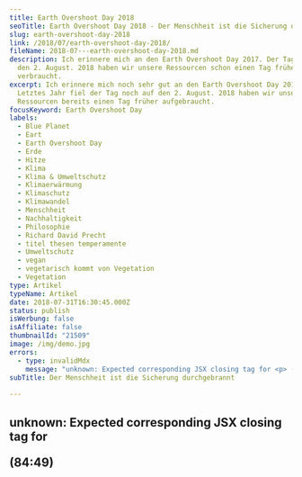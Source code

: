 ```yaml
---
title: Earth Overshoot Day 2018
seoTitle: Earth Overshoot Day 2018 - Der Menschheit ist die Sicherung durchgebrannt
slug: earth-overshoot-day-2018
link: /2018/07/earth-overshoot-day-2018/
fileName: 2018-07---earth-overshoot-day-2018.md
description: Ich erinnere mich an den Earth Overshoot Day 2017. Der Tag fiel auf
  den 2. August. 2018 haben wir unsere Ressourcen schon einen Tag früher
  verbraucht.
excerpt: Ich erinnere mich noch sehr gut an den Earth Overshoot Day 2017.
  Letztes Jahr fiel der Tag noch auf den 2. August. 2018 haben wir unsere
  Ressourcen bereits einen Tag früher aufgebraucht.
focusKeyword: Earth Overshoot Day
labels:
  - Blue Planet
  - Eart
  - Earth Overshoot Day
  - Erde
  - Hitze
  - Klima
  - Klima & Umweltschutz
  - Klimaerwärmung
  - Klimaschutz
  - Klimawandel
  - Menschheit
  - Nachhaltigkeit
  - Philosophie
  - Richard David Precht
  - titel thesen temperamente
  - Umweltschutz
  - vegan
  - vegetarisch kommt von Vegetation
  - Vegetation
type: Artikel
typeName: Artikel
date: 2018-07-31T16:30:45.000Z
status: publish
isWerbung: false
isAffiliate: false
thumbnailId: "21509"
image: /img/demo.jpg
errors:
  - type: invalidMdx
    message: "unknown: Expected corresponding JSX closing tag for <p> (84:49)"
subTitle: Der Menschheit ist die Sicherung durchgebrannt
  
---
```


## unknown: Expected corresponding JSX closing tag for <p> (84:49)

<!--
**Ich erinnere mich noch sehr gut an den
[Earth Overshoot Day 2017](/2017/08/earth-overshoot-day-ein-tag-als-mahnmal/).
Letztes Jahr fiel der Tag noch auf den 2. August. 2018 ist es bereits einen Tag
früher soweit: Die menschliche Nachfrage an natürlichen Ressourcen übersteigt
das Angebot und die Kapazität der Erde, diese zu reproduzieren.**

Das jeweilige Datum des jährlichen Earth Overshoot Day (Weltüberlastungstag)
rechnet man aus, indem man den globalen
[ökologischen Fußabdruck](/2014/07/soja-klimaschutz-oekologischer-fussabdruck/),
sprich die menschliche Nachfrage an natürlichen Ressourcen, für das betreffende
Jahr zur gesamten Biokapazität, also der Menge der tatsächlich in diesem Jahr
verfügbaren Ressourcen, in ein Verhältnis setzt.

Multipliziert mit 365, ergibt sich daraus der Tag des Jahres, an dem alle
Ressourcen verbraucht sind. Der Kehrwert ergibt die Anzahl an Erden, die wir
brauchen würden, um unseren Bedarf zu decken.

## Wir gehen zu verschwenderisch mit unseren Ressourcen um

Uns soll damit bewusst gemacht werden, wie verschwenderisch wir mit den uns zur
Verfügung stehenden Ressourcen umgehen. Ökonomisch betrachtet, befinden wir uns
ab dem diesjährigen Stichtag am 1. August im Defizit.

1971 lag der Earth Overshoot Day noch auf dem 21. Dezember. Wir verbrauchten
jedoch bereits die Ressourcen von 1,01 Erden. Im Jahr 2.000 waren es bereits
1,37 Erden. Der Earth Overshoot Day fiel damals auf den 1. November. Heute sind
wir bei 1,7 Erden angekommen. Im Jahr 1961 lagen wir mit 0,73 Erden noch in
einem annehmbaren Bereich. Dort wieder hinzukommen, klingt heute wie ein Traum.
Nicht nur die Industrialisierung, sondern auch und vor allem unser dadurch
geprägtes tägliches Konsumverhalten haben zu dieser traurigen Entwicklung
geführt.

## Der Earth Overshoot Day in Deutschland

Der Earth Overshoot Day wird nicht nur global, sondern auch für jedes Land
berechnet. Der Deutsche Earth Overshoot Day war in diesem Jahr bereits am 2.
Mai. Immerhin im Vergleich zu 2017 (24. April) eine kleine Verbesserung. Dennoch
liegen wir weltweit ziemlich weit vorne, wenn es um Thema Umweltverschmutzung
geht und sollten wohl langsam aber sicher mal anfangen, uns Gedanken zu machen.

**Es geht ja schließlich auch nicht, dass wir bis Mai unser komplettes Gehalt
ausgeben und den Rest des Jahres auf Pump leben. Oder doch? Vielleicht ist ja
genau das unser Problem.**

overshootday.org zufolge machen CO<sub>2</sub>-Emissionen 60 Prozent des
Fußabdrucks der Menschheit aus. Sie sind somit der Haupttreiber bei unserem
Raubbau. Würden wir es schaffen, unsere Klimagasemissionen um die Hälfte zu
verringern, könnten wir damit den Earth Overshoot Day um drei Monate nach hinten
verschieben.

## Schweden macht es besser

[Schweden geht mit gutem Beispiel voran](/2018/07/schweden-klimaziele/). Das
Land schafft seine für 2030 gesteckten Klimaziele voraussichtlich schon dieses
Jahr. Es wird Zeit, dass sich Nachahmer finden. Im Moment belegen Australien,
die USA, Südkorea, Russland und Deutschland im Rennen um den Pokal für den
größten Umweltsünder die ersten Plätze.

![Earth Overshoot Day | large](http://cardamonchai.com/wp-content/uploads/2018/07/Schaubild1-520x722.jpg)

**So viele Erden wären nötig, wenn wir weltweit so leben würden, wie in den
jeweiligen Nationen:**

![Earth Overshoot Day | large](http://cardamonchai.com/wp-content/uploads/2018/07/schaubild2-520x590.jpg)

**Diese zweite Darstellung von der Global Footprint Organisation wiederum zeigt,
wie oft es die jeweiligen Länder geben müsste, damit sie den dortigen
Ressourcenverbrauch selbst decken könnten.**

## Der Earth Overshoot Day hält uns unser Versagen vor Augen

Insgesamt bietet sich ein trauriges Bild. Angesichts der tauenden Polkappen und
durch den Klimawandel immer häufiger auftretenden Extremwetter-Perioden, sollte
man meinen, der Menschheit sei die Sicherung durchgebrannt, wenn sie
weitermacht, wie bisher.

Klimaforscher und Meteorologe Mojib Latif sagte unlängst im Gespräch mit mit dem
WWF, dass der Klimawandel in gewissen Grenzen noch zu bremsen sei. Konkret
bedeutet das für ihn, dass sich das Klima bis zum Ende des Jahrhunderts um
mindestens zwei Grad erwärmen wird. Alles, was darüber hinausgeht, sei
vermeidbar. Ihm zufolge wird der Meeresspiegel zwischen eine halben und einem
Meter ansteigen. Dadurch werden nach und nach sehr viele Menschen ihr Zuhause
verlieren. Außerdem wird sich die Wetterlage weltweit weiter verschieben.

Durch die Klimaveränderungen hat sich in Deutschland die Vegetationsperiode
bereits um zwei Wochen verschoben. Kalte Winter kommen kaum noch vor. Das wirkt
sich besonders auf den Anbau von Lebensmitteln aus.

## Klimaforscher liefern Belege

Im Gespräch mit dem ZDF vor zwei Tagen bestätigte Latif dies, indem er sagte,
dass die Tage extremer Hitze im Vergleich zu früheren Jahren extrem zugenommen
haben und auch weiter zunehmen werden. Die Tage mit Frost hingegen, werden immer
seltener. Die für ihn und seine Kollegen einzig sinnvolle Schlussfolgerung aus
diesen belegten Tatsachen, ist sofortiger, umfassender Klimaschutz.

Philosoph und Publizist Richard David Precht sieht das ähnlich:

<blockquote>"Wenn wir weiter wirtschaften, wie bisher, werden unsere Urenkel keine bewohnbare Erde mehr vorfinden. Die größte Bedrohung besteht darin, dass wir immer mehr Energie verbrauchen und diese nach wie vor global durch fossile Energieträger gewonnen wird, sprich: Öl und Kohle.

Die Folge davon ist, dass die Erderwärmung immer weiter gehen wird. Mit diesen
Dingen müssen wir uns jetzt auseinandersetzen."</blockquote>

Das sagte er in der titel thesen temperamente Sendung am 8. Juli.

## Tipps für mehr Nachhaltigkeit im Alltag

In meinem
[Artikel zum Earth Overshoot Day 2017](/2017/08/earth-overshoot-day-ein-tag-als-mahnmal/)
findet Ihr jede Menge Tipps, wie man selbst zum Sparen von Ressourcen beitragen
kann. Einer allein kann natürlich nicht das Klima retten, doch wenn wir alle
umdenken, lässt sich vielleicht noch etwas ändern.

Zwar hängt vieles von den Entscheidungen der Politiker und Großkonzerne ab, wenn
jedoch viele an einem Strang ziehen, lässt sich zumindest ein Zeichen setzen.
Nimmt man an einer Fahrraddemo für das Klima teil, sagt man "Ich möchte etwas
für die Umwelt tun", stellt man auf [Ökostrom](/2011/04/stromanbieter-wechseln/)
um und verzichtet aufs Autofahren, inspiriert man unter Umständen auch andere.

Genauso ist es mit der veganen Lebensweise.
[Immerhin wird bei der Produktion von einem Kilogramm Rindfleisch so viel Treibhausgas erzeugt, wie beim Fahren von 1.600 Kilometern auf der Autobahn](/2018/02/wie-vegan-ist-moeglich/).
Nur soviel dazu. Wer Kleidung second hand kauft und auf
[Plastiktüten](/2017/08/kenia-sagt-plastiktueten-nein-danke/) verzichtet, hat
auch schon etwas getan. Das Wichtigste ist, dass es sich rumspricht. Dann ist
die Menschheit vielleicht noch zu retten.

**Quellen:** ZDF, overshootday.org, titel thesen temperamente, WWF, Wikipedia
**Schaubilder:** Global Footprint Organisation **Titelbild:**
[Ylvers](https://pixabay.com/de/users/Ylvers-337353/), pixabay

-->

  